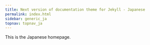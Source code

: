 ```yaml
---
title: Next version of documentation theme for Jekyll - Japanese
permalink: index.html
sidebar: generic_ja
topnav: topnav_ja
---
```


This is the Japanese homepage.
